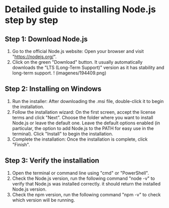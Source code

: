 # Detailed guide to installing Node.js step by step

## Step 1: Download Node.js
1. Go to the official Node.js website: Open your browser and visit "https://nodejs.org/".
2. Click on the green "Download" button. It usually automatically downloads the "LTS (Long-Term Support)" version as it has stability and long-term support.
   ! (imagenes/194409.png)
## Step 2: Installing on Windows
1. Run the installer: After downloading the .msi file, double-click it to begin the installation.
2. Follow the installation wizard:
On the first screen, accept the license terms and click "Next".
Choose the folder where you want to install Node.js or leave the default one.
Leave the default options enabled (in particular, the option to add Node.js to the PATH for easy use in the terminal).
Click "Install" to begin the installation.
3. Complete the installation: Once the installation is complete, click "Finish".
## Step 3: Verify the installation
1. Open the terminal or command line using "cmd" or "PowerShell".
2. Check the Node.js version, run the following command "node -v" to verify that Node.js was installed correctly. it should return the installed Node.js version.
3. Check the npm version, run the following command "npm -v" to check which version will be running.



